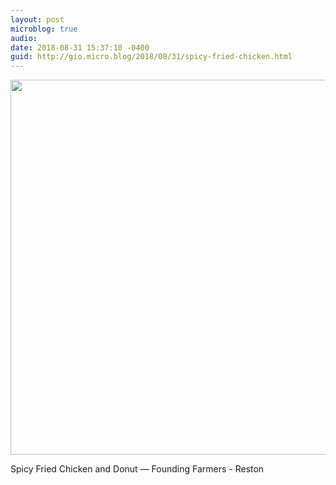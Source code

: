 ```yaml
---
layout: post
microblog: true
audio: 
date: 2018-08-31 15:37:10 -0400
guid: http://gio.micro.blog/2018/08/31/spicy-fried-chicken.html
---
```

<a href="http://microblog.stevegio.net/uploads/2018/a41a84132f.jpg"><img src="http://microblog.stevegio.net/uploads/2018/a41a84132f.jpg" width="600" height="449" style="height: auto;" class="sunlit_image" /></a>

Spicy Fried Chicken and Donut — Founding Farmers - Reston 

